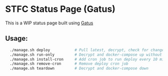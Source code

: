 # STFC Status Page (Gatus)
This is a WIP status page built using [Gatus](https://github.com/TwiN/gatus/)

## Usage:
```sh
  ./manage.sh deploy           # Pull latest, decrypt, check for changes, redeploy if needed
  ./manage.sh run-only         # Decrypt and docker-compose up without hash check
  ./manage.sh install-cron     # Add cron job to run deploy every 10 minutes
  ./manage.sh remove-cron      # Remove deploy cron job
  ./manage.sh teardown         # Decrypt and docker-compose down
```